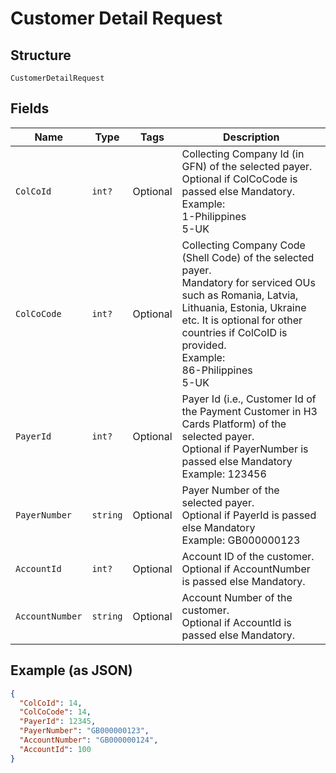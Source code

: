 
# Customer Detail Request

## Structure

`CustomerDetailRequest`

## Fields

| Name | Type | Tags | Description |
|  --- | --- | --- | --- |
| `ColCoId` | `int?` | Optional | Collecting Company Id (in GFN) of the selected payer.<br>Optional if ColCoCode is passed else Mandatory.<br>Example:<br>1-Philippines<br>5-UK |
| `ColCoCode` | `int?` | Optional | Collecting Company Code (Shell Code) of the selected payer.<br>Mandatory for serviced OUs such as Romania, Latvia, Lithuania, Estonia, Ukraine etc. It is optional for other countries if ColCoID is provided.<br>Example:<br>86-Philippines<br>5-UK |
| `PayerId` | `int?` | Optional | Payer Id (i.e., Customer Id of the Payment Customer in H3 Cards Platform) of the selected payer.<br>Optional if PayerNumber is passed else Mandatory<br>Example: 123456 |
| `PayerNumber` | `string` | Optional | Payer Number of the selected payer.<br>Optional if PayerId is passed else Mandatory<br>Example: GB000000123 |
| `AccountId` | `int?` | Optional | Account ID of the customer.<br>Optional if AccountNumber is passed else Mandatory. |
| `AccountNumber` | `string` | Optional | Account Number of the customer.<br>Optional if AccountId is passed else Mandatory. |

## Example (as JSON)

```json
{
  "ColCoId": 14,
  "ColCoCode": 14,
  "PayerId": 12345,
  "PayerNumber": "GB000000123",
  "AccountNumber": "GB000000124",
  "AccountId": 100
}
```

